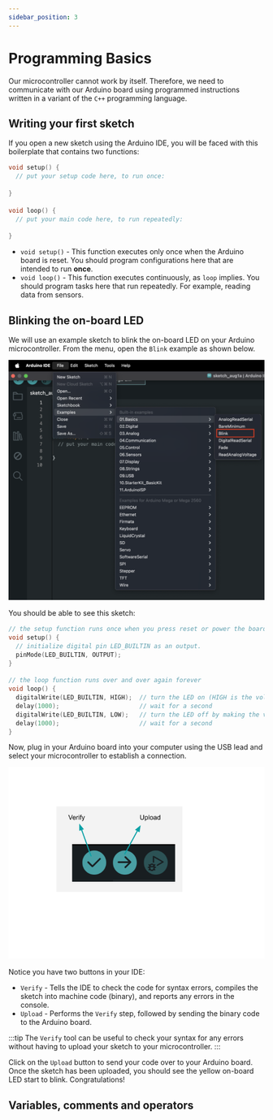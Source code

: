 ```yaml
---
sidebar_position: 3
---
```


# Programming Basics

Our microcontroller cannot work by itself. Therefore, we need to communicate with our Arduino board using programmed instructions written in a variant of the `C++` programming language.

## Writing your first sketch

If you open a new sketch using the Arduino IDE, you will be faced with this boilerplate that contains two functions:

```cpp
void setup() {
  // put your setup code here, to run once:

}

void loop() {
  // put your main code here, to run repeatedly:

}
```

- `void setup()` - This function executes only once when the Arduino board is reset. You should program  configurations here that are intended to run **once**.
- `void loop()` - This function executes continuously, as `loop` implies. You should program tasks here that run repeatedly. For example, reading data from sensors.  

## Blinking the on-board LED

We will use an example sketch to blink the on-board LED on your Arduino microcontroller. From the menu, open the `Blink` example as shown below. 

![Selecting the blink sketch](img/blink.png)

You should be able to see this sketch:

```cpp
// the setup function runs once when you press reset or power the board
void setup() {
  // initialize digital pin LED_BUILTIN as an output.
  pinMode(LED_BUILTIN, OUTPUT);
}

// the loop function runs over and over again forever
void loop() {
  digitalWrite(LED_BUILTIN, HIGH);  // turn the LED on (HIGH is the voltage level)
  delay(1000);                      // wait for a second
  digitalWrite(LED_BUILTIN, LOW);   // turn the LED off by making the voltage LOW
  delay(1000);                      // wait for a second
}
```

Now, plug in your Arduino board into your computer using the USB lead and select your microcontroller to establish a connection. 

![Verify and upload](img/verify-upload.png)

Notice you have two buttons in your IDE:
- `Verify` - Tells the IDE to check the code for syntax errors, compiles the sketch into machine code (binary), and reports any errors in the console.
- `Upload` - Performs the `Verify` step, followed by sending the binary code to the Arduino board. 

:::tip
The `Verify` tool can be useful to check your syntax for any errors without having to upload your sketch to your microcontroller. 
:::

Click on the `Upload` button to send your code over to your Arduino board. Once the sketch has been uploaded, you should see the yellow on-board LED start to blink. Congratulations!

## Variables, comments and operators